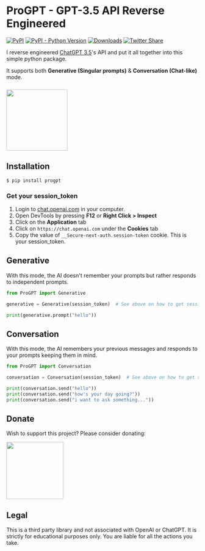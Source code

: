 # ProGPT - GPT-3.5 API Reverse Engineered
[![PyPI](https://img.shields.io/pypi/v/ensta)](https://pypi.org/project/ensta)
[![PyPI - Python Version](https://img.shields.io/pypi/pyversions/ensta)]()
[![Downloads](https://static.pepy.tech/badge/ensta)](https://pepy.tech/project/ensta)
[![Twitter Share](https://img.shields.io/twitter/url?style=social&url=https%3A%2F%2Fgithub.com%2Fdiezo%2Fensta)](https://twitter.com/intent/tweet?text=Wow:&url=https%3A%2F%2Fgithub.com%2Fdiezo%2Fensta)

<!-- <img style="border-radius: 10px" src="https://raw.githubusercontent.com/diezo/Ensta/master/assets/logo.png"/> -->

I reverse engineered [ChatGPT 3.5](https://chat.openai.com)'s API and put it all together into this simple python package.

It supports both **Generative (Singular prompts)** & **Conversation (Chat-like)** mode.

[<img style="margin-top: 10px" src="https://www.buymeacoffee.com/assets/img/guidelines/download-assets-sm-1.svg" width="160"/>](https://buymeacoffee.com/diezo)

## Installation
```shell
$ pip install progpt
```

### Get your session_token
1. Login to [chat.openai.com](https://chat.openai.com) in your computer.
2. Open DevTools by pressing **F12** or **Right Click > Inspect**
3. Click on the **Application** tab
4. Click on ```https://chat.openai.com``` under the **Cookies** tab
5. Copy the value of ```__Secure-next-auth.session-token``` cookie. This is your session_token.

## Generative
With this mode, the AI doesn't remember your prompts but rather responds to independent prompts.

```python
from ProGPT import Generative

generative = Generative(session_token)  # See above on how to get session_token

print(generative.prompt("hello"))
```

## Conversation
With this mode, the AI remembers your previous messages and responds to your prompts keeping them in mind.

```python
from ProGPT import Conversation

conversation = Conversation(session_token)  # See above on how to get session_token

print(conversation.send("hello"))
print(conversation.send("how's your day going?"))
print(conversation.send("i want to ask something..."))
```

## Donate
Wish to support this project? Please consider donating:

[<img src="https://www.buymeacoffee.com/assets/img/guidelines/download-assets-sm-1.svg" width="150"/>](https://buymeacoffee.com/diezo)

## Legal
This is a third party library and not associated with OpenAI or ChatGPT. It is strictly for educational purposes only. You are liable for all the actions you take.
